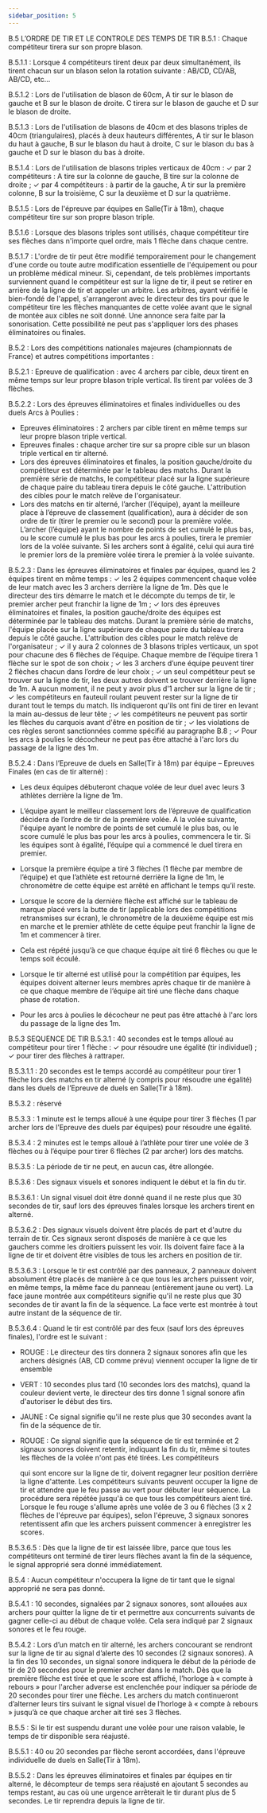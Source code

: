 ```yaml
---
sidebar_position: 5
---
```


B.5 L’ORDRE DE TIR ET LE CONTROLE DES TEMPS DE TIR
B.5.1 : Chaque compétiteur tirera sur son propre blason.

B.5.1.1 : Lorsque 4 compétiteurs tirent deux par deux simultanément, ils tirent chacun sur un blason selon
la rotation suivante : AB/CD, CD/AB, AB/CD, etc…

B.5.1.2 : Lors de l'utilisation de blason de 60cm, A tir sur le blason de gauche et B sur le blason de droite.
C tirera sur le blason de gauche et D sur le blason de droite.

B.5.1.3 : Lors de l'utilisation de blasons de 40cm et des blasons triples de 40cm (triangulaires), placés à
deux hauteurs différentes, A tir sur le blason du haut à gauche, B sur le blason du haut à droite, C sur le
blason du bas à gauche et D sur le blason du bas à droite.

B.5.1.4 : Lors de l'utilisation de blasons triples verticaux de 40cm :
✓ par 2 compétiteurs : A tire sur la colonne de gauche, B tire sur la colonne de droite ;
✓ par 4 compétiteurs : à partir de la gauche, A tir sur la première colonne, B sur la troisième, C sur
la deuxième et D sur la quatrième.

B.5.1.5 : Lors de l'épreuve par équipes en Salle(Tir à 18m), chaque compétiteur tire sur son propre blason
triple.

B.5.1.6 : Lorsque des blasons triples sont utilisés, chaque compétiteur tire ses flèches dans n'importe quel
ordre, mais 1 flèche dans chaque centre.

B.5.1.7 : L'ordre de tir peut être modifié temporairement pour le changement d'une corde ou toute autre
modification essentielle de l'équipement ou pour un problème médical mineur. Si, cependant, de tels
problèmes importants surviennent quand le compétiteur est sur la ligne de tir, il peut se retirer en arrière
de la ligne de tir et appeler un arbitre. Les arbitres, ayant vérifié le bien-fondé de l'appel, s'arrangeront avec
le directeur des tirs pour que le compétiteur tire les flèches manquantes de cette volée avant que le signal
de montée aux cibles ne soit donné. Une annonce sera faite par la sonorisation. Cette possibilité ne peut
pas s'appliquer lors des phases éliminatoires ou finales.

B.5.2 : Lors des compétitions nationales majeures (championnats de France) et autres compétitions
importantes :

B.5.2.1 : Epreuve de qualification : avec 4 archers par cible, deux tirent en même temps sur leur propre
blason triple vertical. Ils tirent par volées de 3 flèches.

B.5.2.2 : Lors des épreuves éliminatoires et finales individuelles ou des duels Arcs à Poulies :

- Epreuves éliminatoires : 2 archers par cible tirent en même temps sur leur propre blason triple
  vertical.
- Epreuves finales : chaque archer tire sur sa propre cible sur un blason triple vertical en tir alterné.
- Lors des épreuves éliminatoires et finales, la position gauche/droite du compétiteur est
  déterminée par le tableau des matchs. Durant la première série de matchs, le compétiteur placé
  sur la ligne supérieure de chaque paire du tableau tirera depuis le côté gauche. L'attribution des
  cibles pour le match relève de l'organisateur.
- Lors des matchs en tir alterné, l’archer (l’équipe), ayant la meilleure place à l’épreuve de classement
  (qualification), aura à décider de son ordre de tir (tirer le premier ou le second) pour la première
  volée. L’archer (l’équipe) ayant le nombre de points de set cumulé le plus bas, ou le score cumulé le
  plus bas pour les arcs à poulies, tirera le premier lors de la volée suivante. Si les archers sont à
  égalité, celui qui aura tiré le premier lors de la première volée tirera le premier à la volée suivante.

B.5.2.3 : Dans les épreuves éliminatoires et finales par équipes, quand les 2 équipes tirent en même temps
:
✓ les 2 équipes commencent chaque volée de leur match avec les 3 archers derrière la ligne de
1m. Dès que le directeur des tirs démarre le match et le décompte du temps de tir, le premier
archer peut franchir la ligne de 1m ;
✓ lors des épreuves éliminatoires et finales, la position gauche/droite des équipes est déterminée
par le tableau des matchs. Durant la première série de matchs, l'équipe placée sur la ligne
supérieure de chaque paire du tableau tirera depuis le côté gauche. L'attribution des cibles pour
le match relève de l'organisateur ;
✓ il y aura 2 colonnes de 3 blasons triples verticaux, un spot pour chacune des 6 flèches de l’équipe.
Chaque membre de l’équipe tirera 1 flèche sur le spot de son choix ;
✓ les 3 archers d’une équipe peuvent tirer 2 flèches chacun dans l’ordre de leur choix ;
✓ un seul compétiteur peut se trouver sur la ligne de tir, les deux autres doivent se trouver derrière
la ligne de 1m. A aucun moment, il ne peut y avoir plus d'1 archer sur la ligne de tir ;
✓ les compétiteurs en fauteuil roulant peuvent rester sur la ligne de tir durant tout le temps du
match. Ils indiqueront qu'ils ont fini de tirer en levant la main au-dessus de leur tête ;
✓ les compétiteurs ne peuvent pas sortir les flèches du carquois avant d'être en position de tir ;
✓ les violations de ces règles seront sanctionnées comme spécifié au paragraphe B.8 ;
✓ Pour les arcs à poulies le décocheur ne peut pas être attaché à l'arc lors du passage de la ligne
des 1m.

B.5.2.4 : Dans l’Epreuve de duels en Salle(Tir à 18m) par équipe – Epreuves Finales (en cas de tir alterné) :

- Les deux équipes débuteront chaque volée de leur duel avec leurs 3 athlètes derrière la ligne de
  1m.

- L’équipe ayant le meilleur classement lors de l’épreuve de qualification décidera de l’ordre de tir de
  la première volée. A la volée suivante, l'équipe ayant le nombre de points de set cumulé le plus bas,
  ou le score cumulé le plus bas pour les arcs à poulies, commencera le tir. Si les équipes sont à
  égalité, l’équipe qui a commencé le duel tirera en premier.
- Lorsque la première équipe a tiré 3 flèches (1 flèche par membre de l’équipe) et que l’athlète est
  retourné derrière la ligne de 1m, le chronomètre de cette équipe est arrêté en affichant le temps
  qu’il reste.
- Lorsque le score de la dernière flèche est affiché sur le tableau de marque placé vers la butte de
  tir (applicable lors des compétitions retransmises sur écran), le chronomètre de la deuxième équipe
  est mis en marche et le premier athlète de cette équipe peut franchir la ligne de 1m et commencer
  à tirer.
- Cela est répété jusqu’à ce que chaque équipe ait tiré 6 flèches ou que le temps soit écoulé.
- Lorsque le tir alterné est utilisé pour la compétition par équipes, les équipes doivent alterner leurs
  membres après chaque tir de manière à ce que chaque membre de l’équipe ait tiré une flèche dans
  chaque phase de rotation.
- Pour les arcs à poulies le décocheur ne peut pas être attaché à l'arc lors du passage de la ligne
  des 1m.

B.5.3 SEQUENCE DE TIR
B.5.3.1 : 40 secondes est le temps alloué au compétiteur pour tirer 1 flèche :
✓ pour résoudre une égalité (tir individuel) ;
✓ pour tirer des flèches à rattraper.

B.5.3.1.1 : 20 secondes est le temps accordé au compétiteur pour tirer 1 flèche lors des matchs en tir
alterné (y compris pour résoudre une égalité) dans les duels de l’Epreuve de duels en Salle(Tir à 18m).

B.5.3.2 : réservé

B.5.3.3 : 1 minute est le temps alloué à une équipe pour tirer 3 flèches (1 par archer lors de l’Epreuve des
duels par équipes) pour résoudre une égalité.

B.5.3.4 : 2 minutes est le temps alloué à l’athlète pour tirer une volée de 3 flèches ou à l’équipe pour tirer
6 flèches (2 par archer) lors des matchs.

B.5.3.5 : La période de tir ne peut, en aucun cas, être allongée.

B.5.3.6 : Des signaux visuels et sonores indiquent le début et la fin du tir.

B.5.3.6.1 : Un signal visuel doit être donné quand il ne reste plus que 30 secondes de tir, sauf lors des
épreuves finales lorsque les archers tirent en alterné.

B.5.3.6.2 : Des signaux visuels doivent être placés de part et d'autre du terrain de tir. Ces signaux seront
disposés de manière à ce que les gauchers comme les droitiers puissent les voir. Ils doivent faire face à la
ligne de tir et doivent être visibles de tous les archers en position de tir.

B.5.3.6.3 : Lorsque le tir est contrôlé par des panneaux, 2 panneaux doivent absolument être placés de
manière à ce que tous les archers puissent voir, en même temps, la même face du panneau (entièrement
jaune ou vert). La face jaune montrée aux compétiteurs signifie qu'il ne reste plus que 30 secondes de tir
avant la fin de la séquence. La face verte est montrée à tout autre instant de la séquence de tir.

B.5.3.6.4 : Quand le tir est contrôlé par des feux (sauf lors des épreuves finales), l'ordre est le suivant :

- ROUGE : Le directeur des tirs donnera 2 signaux sonores afin que les archers désignés (AB, CD
  comme prévu) viennent occuper la ligne de tir ensemble
- VERT : 10 secondes plus tard (10 secondes lors des matchs), quand la couleur devient verte, le
  directeur des tirs donne 1 signal sonore afin d'autoriser le début des tirs.
- JAUNE : Ce signal signifie qu'il ne reste plus que 30 secondes avant la fin de la séquence de tir.
- ROUGE : Ce signal signifie que la séquence de tir est terminée et 2 signaux sonores doivent retentir,
  indiquant la fin du tir, même si toutes les flèches de la volée n'ont pas été tirées. Les compétiteurs

  qui sont encore sur la ligne de tir, doivent regagner leur position derrière la ligne d'attente. Les
  compétiteurs suivants peuvent occuper la ligne de tir et attendre que le feu passe au vert pour
  débuter leur séquence. La procédure sera répétée jusqu'à ce que tous les compétiteurs aient tiré.
  Lorsque le feu rouge s'allume après une volée de 3 ou 6 flèches (3 x 2 flèches de l'épreuve par équipes),
  selon l'épreuve, 3 signaux sonores retentissent afin que les archers puissent commencer à enregistrer les
  scores.

B.5.3.6.5 : Dès que la ligne de tir est laissée libre, parce que tous les compétiteurs ont terminé de tirer
leurs flèches avant la fin de la séquence, le signal approprié sera donné immédiatement.

B.5.4 : Aucun compétiteur n'occupera la ligne de tir tant que le signal approprié ne sera pas donné.

B.5.4.1 : 10 secondes, signalées par 2 signaux sonores, sont allouées aux archers pour quitter la ligne de
tir et permettre aux concurrents suivants de gagner celle-ci au début de chaque volée. Cela sera indiqué
par 2 signaux sonores et le feu rouge.

B.5.4.2 : Lors d’un match en tir alterné, les archers concourant se rendront sur la ligne de tir au signal
d’alerte des 10 secondes (2 signaux sonores). A la fin des 10 secondes, un signal sonore indiquera le début
de la période de tir de 20 secondes pour le premier archer dans le match. Dès que la première flèche est
tirée et que le score est affiché, l’horloge à « compte à rebours » pour l'archer adverse est enclenchée pour
indiquer sa période de 20 secondes pour tirer une flèche. Les archers du match continueront d’alterner
leurs tirs suivant le signal visuel de l’horloge à « compte à rebours » jusqu’à ce que chaque archer ait tiré
ses 3 flèches.

B.5.5 : Si le tir est suspendu durant une volée pour une raison valable, le temps de tir disponible sera
réajusté.

B.5.5.1 : 40 ou 20 secondes par flèche seront accordées, dans l'épreuve individuelle de duels en Salle(Tir
à 18m).

B.5.5.2 : Dans les épreuves éliminatoires et finales par équipes en tir alterné, le décompteur de temps sera
réajusté en ajoutant 5 secondes au temps restant, au cas où une urgence arrêterait le tir durant plus de
5 secondes. Le tir reprendra depuis la ligne de tir.
